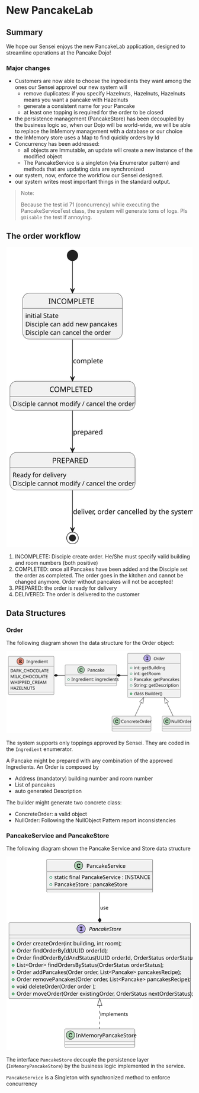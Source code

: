 # New PancakeLab 

## Summary

We hope our Sensei enjoys the new PancakeLab application, designed to streamline operations at the Pancake Dojo!

### Major changes

- Customers are now able to choose the ingredients they want among the ones our Sensei approve! our new system will
  - remove duplicates: if you specify Hazelnuts, Hazelnuts, Hazelnuts means you want a pancake with Hazelnuts 
  - generate a consistent name for your Pancake
  - at least one topping is required for the order to be closed
- the persistence management (PancakeStore) has been decoupled by the business logic so,
  when our Dojo will be world-wide, we will be able to replace the InMemory management with a database or our choice
- the InMemory store uses a Map to find quickly orders by Id 
- Concurrency has been addressed:
  - all objects are Immutable, an update will create a new instance of the modified object
  - The PancakeService is a singleton (via Enumerator pattern) and methods that are updating data are synchronized
- our system, now, enforce the workflow our Sensei designed.
- our system writes most important things in the standard output.

> Note:
> 
>  Because the test id 71 (concurrency) while executing the PancakeServiceTest class, 
> the system will generate tons of logs. Pls `@Disable` the test if annoying.

## The order workflow

![Order workflow](OrderStatus.svg)

  1. INCOMPLETE: Disciple create order. He/She must specify valid building and room numbers (both positive)
  2. COMPLETED: once all Pancakes have been added and the Disciple set the order as completed. 
     The order goes in the kitchen and cannot be changed anymore. Order without pancakes will not be accepted!
  3. PREPARED: the order is ready for delivery
  4. DELIVERED: The order is delivered to the customer

## Data Structures

### Order

The following diagram shown the data structure for the Order object:

![Order class Diagram](OrderClassDiagram.svg)

The system supports only toppings approved by Sensei. They are coded in the `Ingredient` enumerator.

A Pancake might be prepared with any combination of the approved Ingredients.
An Order is composed by 

- Address (mandatory) building number and room number
- List of pancakes
- auto generated Description

The builder might generate two concrete class:

- ConcreteOrder: a valid object
- NullOrder: Following the NullObject Pattern report inconsistencies 

### PancakeService and PancakeStore

The following diagram shown the Pancake Service and Store data structure

![Pancake Service](PancakeService.svg)

The interface `PancakeStore` decouple the persistence layer (`InMemoryPancakeStore`) 
by the business logic implemented in the service.

`PancakeService` is a Singleton with synchronized method to enforce concurrency
